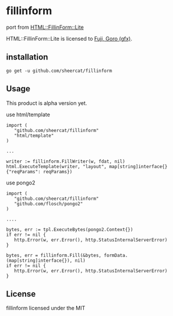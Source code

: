 # fillinform

port from [HTML::FillinForm::Lite](https://github.com/gfx/p5-HTML-FillInForm-Lite)

HTML::FillinForm::Lite is licensed to [Fuji, Goro (gfx)](https://github.com/gfx/).

## installation

    go get -u github.com/sheercat/fillinform

## Usage
This product is alpha version yet.

use html/template

    import (
       "github.com/sheercat/fillinform"
       "html/template"
    )
    
    ...
    
    writer := fillinform.FillWriter(w, fdat, nil)
    html.ExecuteTemplate(writer, "layout", map[string]interface{}{"reqParams": reqParams})

use pongo2

    import (
       "github.com/sheercat/fillinform"
       "github.com/flosch/pongo2"
    )
    
    ....
    
    bytes, err := tpl.ExecuteBytes(pongo2.Context{})
    if err != nil {
       http.Error(w, err.Error(), http.StatusInternalServerError)
    }
    
    bytes, err = fillinform.Fill(&bytes, formData.(map[string]interface{}), nil)
    if err != nil {
       http.Error(w, err.Error(), http.StatusInternalServerError)
    }


## License



fillinform licensed under the MIT



